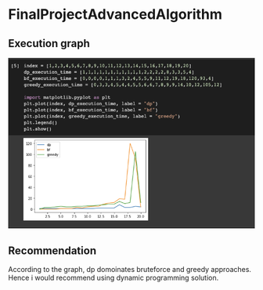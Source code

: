 # FinalProjectAdvancedAlgorithm

## Execution graph
![graph](/graph.png?raw=true "execution graph")

## Recommendation
According to the graph, dp domoinates bruteforce and greedy approaches.
Hence i would recommend using dynamic programming solution.
